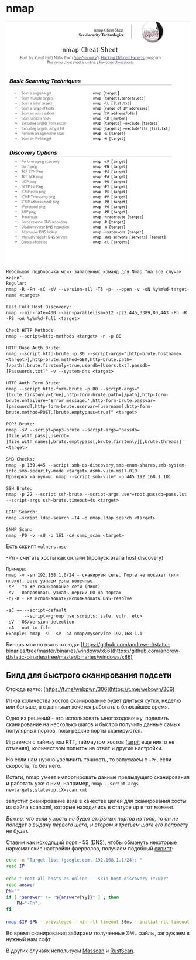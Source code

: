 # nmap

![](../../.gitbook/assets/izobrazhenie.png)

```
Небольшая подборочка моих запасенных команд для Nmap "на все случаи жизни".
Regular:
nmap -R -Pn -sC -sV --version-all -T5 -p- --open -v -oN %y%m%d-target-name <target>

Fast Full Host Discovery:
nmap --min-rate=400 --min-parallelism=512 -p22,445,3389,80,443 -Pn -R -PS -oA %y%m%d-Full <target>

Check HTTP Methods
nmap --script=http-methods <target> -n -p 80

HTTP Base Auth Brute:
nmap --script http-brute -p 80 --script-args="[http-brute.hostname=<target>],http-brute.method=GET,http-brute.path=[/path],brute.firstonly=true,userdb=[Users.txt],passdb=[Passwords.txt]" -v --system-dns <target>

HTTP Auth Form Brute:
nmap --script http-form-brute -p 80 --script-args="[brute.firstonly=true],http-form-brute.path=[/path],http-form-brute.onfailure='Error message.',http-form-brute.passvar=[password],http-form-brute.uservar=[username],http-form-brute.method=POST,[brute.emptypass=true]" <target>

POP3 Brute:
nmap -sV --script=pop3-brute --script-args='passdb=[file_with_pass],userdb=[file_with_names],brute.emptypass[,brute.firstonly][,brute.threads]' <target>

SMB Checks:
nmap -p 139,445 --script smb-os-discovery,smb-enum-shares,smb-system-info,smb-security-mode <target> #smb-vuln-ms17-010
Проверка на вулны: nmap --script smb-vuln* -p 445 192.168.1.101

SSH Brute:
nmap -p 22 --script ssh-brute --script-args user=root,passdb=pass.lst --script-args ssh-brute.timeout=4s <target>

LDAP Search:
nmap –script ldap-search –T4 –o nmap.ldap_search <target>

SNMP Scan:
nmap -P0 -v -sU -p 161 -oA snmp_scan <target>
```

Есть скрипт `vulners.nse`

\-Pn - считать хосты как онлайн (пропуск этапа host discovery)

```
Примеры:
nmap -v -sn 192.168.1.0/24 - сканируем сеть. Порты не покажет (или плохо), зато узнаем узлы конечные.
-sP - то же сканирование сети (пинг)
-sV - попробовать узнать версии ПО на портах
-n/-R - не использовать/использовать DNS-resolve

-sC == --script=default
       --script=<group nse scripts: safe, vuln, etc>
-sV - OS/Version detection
-oA - out to file
Example: nmap -sC -sV -oA nmap/myservice 192.168.1.1
```

Бинарь можно взять отсюда: [https://github.com/andrew-d/static-binaries/tree/master/binaries/windows/x86](https://github.com/andrew-d/static-binaries/tree/master/binaries/windows/x86)

## Билд для быстрого сканирования подсети

Отсюда взято: [https://t.me/webpwn/306](https://t.me/webpwn/306)

Из-за количества хостов сканирование будет длиться сутки, неделю или больше, а с данными хочется работать в ближайшее время.

Одно из решений - это использовать многоходовочку, поделить сканирование на несколько шагов и быстро получить данные самых популярных портов, пока редкие порты сканируются.

Играемся с таймаутом RTT, таймаутом хостов ([tarpit](https://en.wikipedia.org/wiki/Tarpit\_\(networking\)) еще никто не отменял), количеством попыток на ответ и другие настройки.

Но если нам нужно увеличить точность, то запускаем с `-Pn`, если скорость, то без него.&#x20;

Кстати, nmap умеет импортировать данные предыдущего сканирования и работать уже с ним, например, `nmap --script-args newtargets,state=up,iX=scan.xml`&#x20;

запустит сканирование взяв в качестве целей для сканирования хосты из файла scan.xml, которые находились в статусе up в тот момент.&#x20;

_Важно, что если у хоста не будет открытых портов из топа, то он не попадет в выдачу первого шага, и втором и третьем шаге его попросту не будет._

Ставим как исходящий порт - 53 (DNS), чтобы обмануть некоторые наркоманские настройки фаерволов, получаем подобный [скрипт](https://gist.github.com/Bo0oM/f4cbd111df7da00b51d94cee2b395e7f):

```bash
echo -n "Target list (google.com, 192.168.1.1/24): "
read IP

echo "Treat all hosts as online -- skip host discovery (Y/N)?"
read answer
PN=""
if [ "$answer" != "${answer#[Yy]}" ] ; then
    PN="-Pn";
fi

nmap $IP $PN --privileged --min-rtt-timeout 50ms --initial-rtt-timeout 300ms --max-retries 2 --host-timeout 15m -g 53 -p T:80,443,25,135,137,139,445,1433,3306,5432,23,21,22,110,111,2049,3389,8080 -sV -sC -oX step1.xml && nmap --privileged --min-hostgroup 100 --max-hostgroup 1000 --max-rtt-timeout 500ms --min-rtt-timeout 50ms --initial-rtt-timeout 300ms --max-retries 2 -g 53 -p T:0-20,24,26-79,81-109,112-134,136,138,140-442,444,446-1432,1434-2048,2050-3305,3307-3388,3390-5431,5433-8079,8081-29999,U:53,111,137,161,162,500,1434,5060,11211 -sV -sC -oX step2.xml --script targets-xml --script-args newtargets,state=up,iX=step1.xml&& nmap --privileged --min-hostgroup 100 --max-hostgroup 1000 --max-rtt-timeout 500ms --min-rtt-timeout 50ms --initial-rtt-timeout 300ms --max-retries 2 -sV -g 53 -p T:30000-65535,U:67-69,123,135,138,139,445,514,520,631,1434,1900,4500,5353,49152 -oX step3.xml --script targets-xml --script-args newtargets,state=up,iX=step2.xml
```

Во время сканирования забираем полученные XML файлы, загружаем в нужный нам софт.

В других случаях используем [Masscan](https://github.com/robertdavidgraham/masscan) и [RustScan](https://github.com/RustScan/RustScan).

